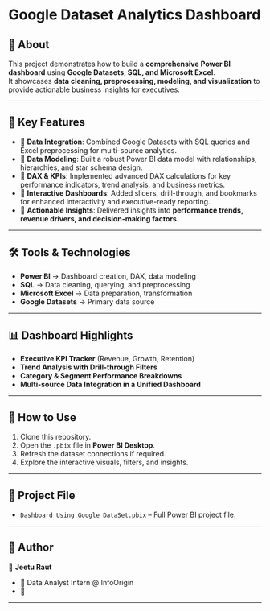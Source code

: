 # Google Dataset Analytics Dashboard

## 📌 About
This project demonstrates how to build a **comprehensive Power BI dashboard** using **Google Datasets, SQL, and Microsoft Excel**.  
It showcases **data cleaning, preprocessing, modeling, and visualization** to provide actionable business insights for executives.  

---

## 🎯 Key Features
- 🔹 **Data Integration**: Combined Google Datasets with SQL queries and Excel preprocessing for multi-source analytics.  
- 🔹 **Data Modeling**: Built a robust Power BI data model with relationships, hierarchies, and star schema design.  
- 🔹 **DAX & KPIs**: Implemented advanced DAX calculations for key performance indicators, trend analysis, and business metrics.  
- 🔹 **Interactive Dashboards**: Added slicers, drill-through, and bookmarks for enhanced interactivity and executive-ready reporting.  
- 🔹 **Actionable Insights**: Delivered insights into **performance trends, revenue drivers, and decision-making factors**.  

---

## 🛠️ Tools & Technologies
- **Power BI** → Dashboard creation, DAX, data modeling  
- **SQL** → Data cleaning, querying, and preprocessing  
- **Microsoft Excel** → Data preparation, transformation  
- **Google Datasets** → Primary data source  

---

## 📊 Dashboard Highlights
- **Executive KPI Tracker** (Revenue, Growth, Retention)  
- **Trend Analysis with Drill-through Filters**  
- **Category & Segment Performance Breakdowns**  
- **Multi-source Data Integration in a Unified Dashboard**  

---

## 🚀 How to Use
1. Clone this repository.  
2. Open the `.pbix` file in **Power BI Desktop**.  
3. Refresh the dataset connections if required.  
4. Explore the interactive visuals, filters, and insights.  

---

## 📂 Project File
- `Dashboard Using Google DataSet.pbix` – Full Power BI project file.  

---

## 📌 Author
👤 **Jeetu Raut**  
- 💼 Data Analyst Intern @ InfoOrigin  
- 🔗  

---
